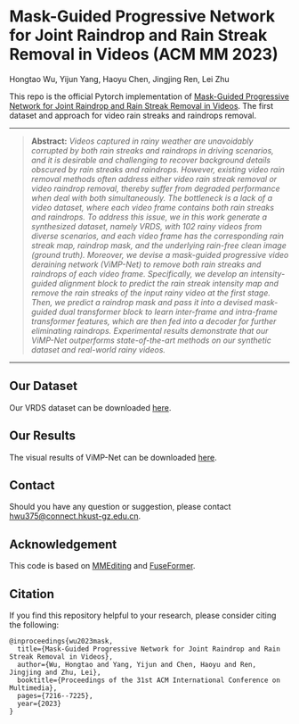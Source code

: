 # Mask-Guided Progressive Network for Joint Raindrop and Rain Streak Removal in Videos (ACM MM 2023)
Hongtao Wu, Yijun Yang, Haoyu Chen, Jingjing Ren, Lei Zhu

This repo is the official Pytorch implementation of [Mask-Guided Progressive Network for Joint Raindrop and Rain Streak Removal in Videos](https://dl.acm.org/doi/abs/10.1145/3581783.3612001).
The first dataset and approach for video rain streaks and raindrops removal.


<hr />

> **Abstract:** *Videos captured in rainy weather are unavoidably corrupted by both rain streaks and raindrops in driving scenarios, and it is desirable and challenging to recover background details obscured by rain streaks and raindrops. However, existing video rain removal methods often address either video rain streak removal or video raindrop removal, thereby suffer from degraded performance when deal with both simultaneously. The bottleneck is a lack of a video dataset, where each video frame contains both rain streaks and raindrops. To address this issue, we in this work generate a synthesized dataset, namely VRDS, with 102 rainy videos from diverse scenarios, and each video frame has the corresponding rain streak map, raindrop mask, and the underlying rain-free clean image (ground truth). Moreover, we devise a mask-guided progressive video deraining network (ViMP-Net) to remove both rain streaks and raindrops of each video frame. Specifically, we develop an intensity-guided alignment block to predict the rain streak intensity map and remove the rain streaks of the input rainy video at the first stage. Then, we predict a raindrop mask and pass it into a devised mask-guided dual transformer block to learn inter-frame and intra-frame transformer features, which are then fed into a decoder for further eliminating raindrops. Experimental results demonstrate that our ViMP-Net outperforms state-of-the-art methods on our synthetic dataset and real-world rainy videos.*
<hr />




## Our Dataset
Our VRDS dataset can be downloaded [here](https://hkustgz-my.sharepoint.com/:f:/g/personal/hwu375_connect_hkust-gz_edu_cn/EmI_nfrnMyNAohEwNtnq50MB22RWxp-x_mtp264aVzOxlA?e=CjP3kO).


## Our Results
The visual results of ViMP-Net can be downloaded [here](https://hkustgz-my.sharepoint.com/:u:/g/personal/hwu375_connect_hkust-gz_edu_cn/EVM_XI3KcE9DgQaE9hbXvLQBjhnMP0rvQnSVcnOFcsMyTA?e=7tE2Kk).


## Contact
Should you have any question or suggestion, please contact hwu375@connect.hkust-gz.edu.cn.

## Acknowledgement
This code is based on [MMEditing](https://github.com/open-mmlab/mmagic) and [FuseFormer](https://github.com/ruiliu-ai/FuseFormer).

## Citation
If you find this repository helpful to your research, please consider citing the following:
```
@inproceedings{wu2023mask,
  title={Mask-Guided Progressive Network for Joint Raindrop and Rain Streak Removal in Videos},
  author={Wu, Hongtao and Yang, Yijun and Chen, Haoyu and Ren, Jingjing and Zhu, Lei},
  booktitle={Proceedings of the 31st ACM International Conference on Multimedia},
  pages={7216--7225},
  year={2023}
}
```
